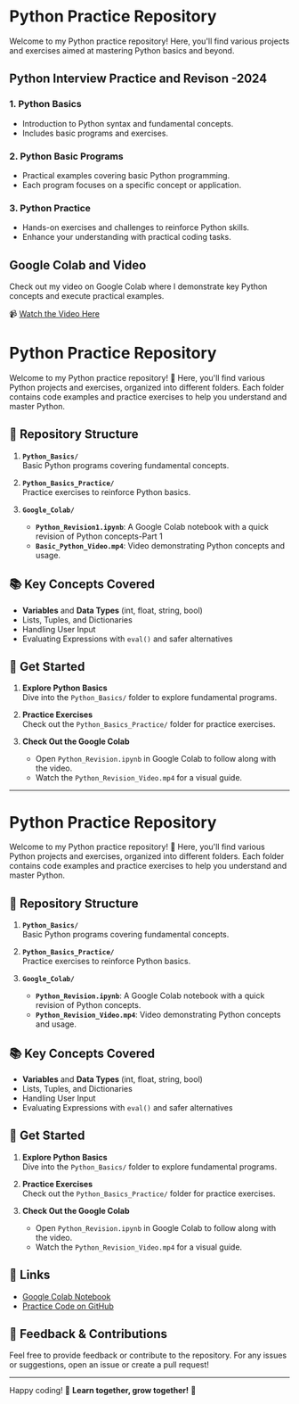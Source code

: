 # Python Practice Repository

Welcome to my Python practice repository! Here, you'll find various projects and exercises aimed at mastering Python basics and beyond.

## Python Interview Practice and Revison -2024

### 1. Python Basics
- Introduction to Python syntax and fundamental concepts.
- Includes basic programs and exercises.

### 2. Python Basic Programs
- Practical examples covering basic Python programming.
- Each program focuses on a specific concept or application.

### 3. Python Practice
- Hands-on exercises and challenges to reinforce Python skills.
- Enhance your understanding with practical coding tasks.

## Google Colab and Video

Check out my video on Google Colab where I demonstrate key Python concepts and execute practical examples.

📹 [Watch the Video Here]((https://github.com/ParimalA24-DS/PythonPractice/tree/main/1.Python_Practic1))  
# Python Practice Repository

Welcome to my Python practice repository! 🎉 Here, you'll find various Python projects and exercises, organized into different folders. Each folder contains code examples and practice exercises to help you understand and master Python.

## 📁 Repository Structure

1. **`Python_Basics/`**  
   Basic Python programs covering fundamental concepts.

2. **`Python_Basics_Practice/`**  
   Practice exercises to reinforce Python basics.

3. **`Google_Colab/`**  
   - **`Python_Revision1.ipynb`**: A Google Colab notebook with a quick revision of Python concepts-Part 1
   - **`Basic_Python_Video.mp4`**: Video demonstrating Python concepts and usage.

## 📚 Key Concepts Covered

- **Variables** and **Data Types** (int, float, string, bool)
- Lists, Tuples, and Dictionaries
- Handling User Input
- Evaluating Expressions with `eval()` and safer alternatives

## 🚀 Get Started

1. **Explore Python Basics**  
   Dive into the `Python_Basics/` folder to explore fundamental programs.

2. **Practice Exercises**  
   Check out the `Python_Basics_Practice/` folder for practice exercises.

3. **Check Out the Google Colab**  
   - Open `Python_Revision.ipynb` in Google Colab to follow along with the video.
   - Watch the `Python_Revision_Video.mp4` for a visual guide.
---
# Python Practice Repository

Welcome to my Python practice repository! 🎉 Here, you'll find various Python projects and exercises, organized into different folders. Each folder contains code examples and practice exercises to help you understand and master Python.

## 📁 Repository Structure

1. **`Python_Basics/`**  
   Basic Python programs covering fundamental concepts.

2. **`Python_Basics_Practice/`**  
   Practice exercises to reinforce Python basics.

3. **`Google_Colab/`**  
   - **`Python_Revision.ipynb`**: A Google Colab notebook with a quick revision of Python concepts.
   - **`Python_Revision_Video.mp4`**: Video demonstrating Python concepts and usage.

## 📚 Key Concepts Covered

- **Variables** and **Data Types** (int, float, string, bool)
- Lists, Tuples, and Dictionaries
- Handling User Input
- Evaluating Expressions with `eval()` and safer alternatives

## 🚀 Get Started

1. **Explore Python Basics**  
   Dive into the `Python_Basics/` folder to explore fundamental programs.

2. **Practice Exercises**  
   Check out the `Python_Basics_Practice/` folder for practice exercises.

3. **Check Out the Google Colab**  
   - Open `Python_Revision.ipynb` in Google Colab to follow along with the video.
   - Watch the `Python_Revision_Video.mp4` for a visual guide.

## 📌 Links

- [Google Colab Notebook](https://github.com/ParimalA24-DS/PythonPractice/tree/main/1.Python_Practic1)  
- [Practice Code on GitHub](https://github.com/ParimalA24-DS/PythonPractice/tree/main/1.Python_Practic1)

## 📝 Feedback & Contributions

Feel free to provide feedback or contribute to the repository. For any issues or suggestions, open an issue or create a pull request!

---

Happy coding! 🚀
**Learn together, grow together!** 🌟






